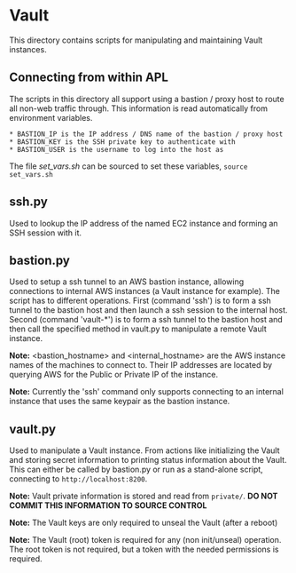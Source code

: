 Vault
=====

This directory contains scripts for manipulating and maintaining Vault
instances.

Connecting from within APL
--------------------------
The scripts in this directory all support using a bastion / proxy host to
route all non-web traffic through. This information is read automatically
from environment variables.

    * BASTION_IP is the IP address / DNS name of the bastion / proxy host
    * BASTION_KEY is the SSH private key to authenticate with
    * BASTION_USER is the username to log into the host as
    
The file *set_vars.sh* can be sourced to set these variables,
`source set_vars.sh`


ssh.py
------
Used to lookup the IP address of the named EC2 instance and forming an
SSH session with it.

bastion.py
----------
Used to setup a ssh tunnel to an AWS bastion instance, allowing connections
to internal AWS instances (a Vault instance for example). The script has to
different operations. First (command 'ssh') is to form a ssh tunnel to the
bastion host and then launch a ssh session to the internal host. Second
(command 'vault-*') is to form a ssh tunnel to the bastion host and then
call the specified method in vault.py to manipulate a remote Vault instance.

**Note:** <bastion_hostname> and <internal_hostname> are the AWS instance names
          of the machines to connect to. Their IP addresses are located by
          querying AWS for the Public or Private IP of the instance.
          
**Note:** Currently the 'ssh' command only supports connecting to an internal
          instance that uses the same keypair as the bastion instance.


vault.py
--------
Used to manipulate a Vault instance. From actions like initializing the Vault
and storing secret information to printing status information about the Vault.
This can either be called by bastion.py or run as a stand-alone script,
connecting to `http://localhost:8200`.

**Note:** Vault private information is stored and read from `private/`.
          **DO NOT COMMIT THIS INFORMATION TO SOURCE CONTROL**
          
**Note:** The Vault keys are only required to unseal the Vault (after a reboot)

**Note:** The Vault (root) token is required for any (non init/unseal)
          operation. The root token is not required, but a token with the
          needed permissions is required.